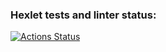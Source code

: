 ### Hexlet tests and linter status:
[![Actions Status](https://github.com/KonovalovPS/devops-for-programmers-project-74/actions/workflows/hexlet-check.yml/badge.svg)](https://github.com/KonovalovPS/devops-for-programmers-project-74/actions)